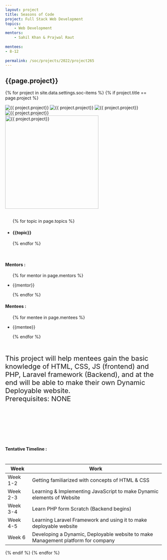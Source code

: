 ```yaml
---
layout: project
title: Seasons of Code
project: Full Stack Web Development
topics:
    - Web Development
mentors:
    - Sahil Khan & Prajwal Raut 
    
mentees:
- 8-12
    
permalink: /soc/projects/2022/project265
---
```


<h2 class="display1 m-3 p-3 text-center project-title">{{page.project}}</h2>

{% for project in site.data.settings.soc-items %}
{% if project.title == page.project %}

<div class ="img-soc d-block"> 
    <img src="{{ site.baseurl }}/{{ project.image }}" alt="{{ project.project}}" class="image-1">
    <img src="{{ site.baseurl }}/{{ project.image }}" alt="{{ project.project}}" class="image-2">
    <img src="{{ site.baseurl }}/{{ project.image }}" alt="{{ project.project}}" class="image-3">
    <img src="{{ site.baseurl }}/{{ project.image }}" alt="{{ project.project}}" class="image-4">
</div>
<div class = "mobile-img-soc">
  <img src="{{ site.baseurl }}/{{ project.image }}"  width = "300" height="300" alt="{{ project.project}}" class="border rounded">
  </div>
<div >
    <br>
    <ul>
        {% for topic in page.topics %}
        <li><h4 class="text-primary text-center topics">{{topic}}</h4></li>
        {% endfor %}
    </ul>
    <br>
    <h4 class="display3  ">Mentors :</h4> 
    <ul>
        {% for mentor in page.mentors %}
        <li><p class="lead">{{mentor}}</p></li>
        {% endfor %}
    </ul>
    <h4 class="display3  ">Mentees :</h4> 
    <ul>
        {% for mentee in page.mentees %}
        <li><p class="lead">{{mentee}}</p></li>
        {% endfor %}
    </ul>
</div>
<div class = "project-desc" style = "margin-bottom: 140px">
    <p class="display3" style = "font-size:22px;" >
        <br>
        This project will help mentees gain the basic knowledge of HTML, CSS, JS (frontend) and PHP, Laravel framework (Backend), and at the end will be able to make their own Dynamic Deployable website.
<br>
Prerequisites:
NONE
        <br>
    </p>
</div>
<div class = "d-flex flex-wrap">
<div>
    <h4 class="display3" style="margin:80px 0px 40px 0px;">Tentative Timeline :</h4>
    <table class="table table-striped w-100">
    <thead>
        <tr>
        <th>Week</th>
        <th>Work</th>
        </tr>
    </thead>
    <tbody>
    <tr>
      <td  >Week 1-2</td>
      <td>Getting familiarized with concepts of HTML & CSS</td>
    </tr>
    <tr>
      <td>Week 2-3</td>
      <td>Learning & Implementing JavaScript to make Dynamic elements of Website</td>
    </tr>
    <tr>
      <td>Week 3-4</td>
      <td>Learn PHP form Scratch (Backend begins)</td>
    </tr>
    <tr>
      <td>Week 4-5</td>
      <td>Learning Laravel Framework and using it to make deployable website</td>
    </tr>
    <tr>
      <td>Week 6</td>
      <td>Developing a Dynamic, Deployable website to make Management platform for company</td>
    </tr>
    </tbody>
    </table>
</div>
</div>
{% endif %}
{% endfor %}
 